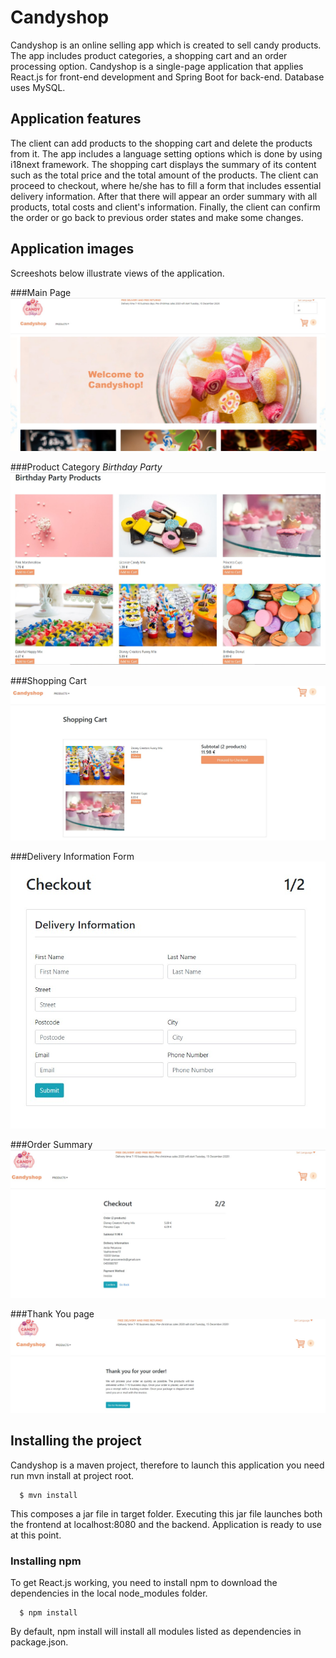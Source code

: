 # Candyshop
Candyshop is an online selling app which is created to sell candy products. 
The app includes product categories, a shopping cart and an order processing option. 
Candyshop is a single-page application that applies React.js for front-end development and Spring Boot for back-end.
Database uses MySQL. 

## Application features
The client can add products to the shopping cart and delete the products from it. 
The app includes a language setting options which is done by using i18next framework.
The shopping cart displays the summary of its content such as the total price and the total amount of the products.
The client can proceed to checkout, where he/she has to fill a form that includes essential delivery information.
After that there will appear an order summary with all products, total costs and client's information. 
Finally, the client can confirm the order or go back to previous order states and make some changes. 

## Application images
Screeshots below illustrate views of the application.


###Main Page
![Screenshot](src/main/app/public/main-page.jpg)


###Product Category <i>Birthday Party</i>
![Screenshot](src/main/app/public/products.jpg)


###Shopping Cart
![Screenshot](src/main/app/public/shopping-cart.jpg)

###Delivery Information Form
![Screenshot](src/main/app/public/form.jpg)

###Order Summary
![Screenshot](src/main/app/public/order-summary.jpg)

###Thank You page
![Screenshot](src/main/app/public/thankyou.jpg)

## Installing the project
Candyshop is a maven project, therefore to launch this application you need run mvn install at project root.
```
  $ mvn install
```

This composes a jar file in target folder. 
Executing this jar file launches both the frontend at localhost:8080 and the backend. 
Application is ready to use at this point.

### Installing npm
To get React.js working, you need to install npm to download the dependencies in the local node_modules folder.
```
  $ npm install
```
By default, npm install will install all modules listed as dependencies in package.json.